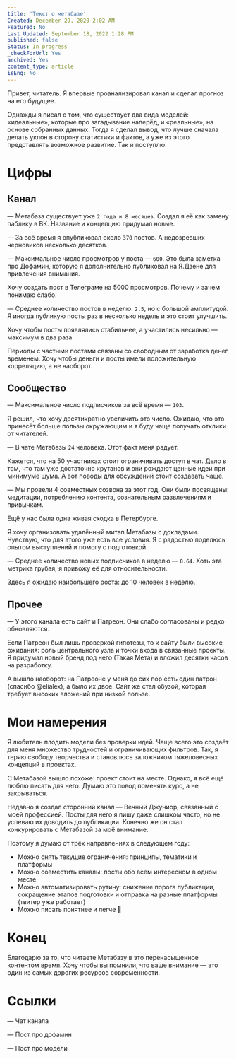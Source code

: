 ```yaml
---
title: 'Текст о метабазе'
Created: December 29, 2020 2:02 AM
Featured: No
Last Updated: September 18, 2022 1:28 PM
published: false
Status: In progress
_checkForUrl: Yes
archived: Yes
content_type: article
isEng: No
---
```


Привет, читатель. Я впервые проанализировал канал и сделал прогноз на его будущее.

Однажды я писал о том, что существует два вида моделей: «идеальные», которые про загадывание наперёд, и «реальные», на основе собранных данных. Тогда я сделал вывод, что лучше сначала делать уклон в сторону статистики и фактов, а уже из этого представлять возможное развитие. Так и поступлю.

# Цифры

## Канал

— Метабаза существует уже `2 года и 8 месяцев`. Создал я её как замену паблику в ВК. Название и концепцию придумал новые.

— За всё время я опубликовал около `370` постов. А недозревших черновиков несколько десятков.

— Максимальное число просмотров у поста — `600`. Это была заметка про Дофамин, которую я дополнительно публиковал на Я.Дзене для привлечения внимания.

Хочу создать пост в Телеграме на 5000 просмотров. Почему и зачем понимаю слабо.

— Среднее количество постов в неделю: `2.5`, но с большой амплитудой. Я иногда публикую посты раз в несколько недель и это стоит улучшить.

Хочу чтобы посты появлялись стабильнее, а участились несильно — максимум в два раза.

Периоды с частыми постами связаны со свободным от заработка денег временем. Хочу чтобы деньги и посты имели положительную корреляцию, а не наоборот.

## Сообщество

— Максимальное число подписчиков за всё время — `103`.

Я решил, что хочу десятикратно увеличить это число. Ожидаю, что это принесёт больше пользы окружающим и я буду чаще получать отклики от читателей.

— В чате Метабазы `24` человека. Этот факт меня радует.

Кажется, что на 50 участниках стоит ограничивать доступ в чат. Дело в том, что там уже достаточно крутанов и они рождают ценные идеи при минимуме шума. А вот поводы для обсуждений стоит создавать чаще.

— Мы провели 4 совместных созвона за этот год. Они были посвящены: медитации, потреблению контента, сознательным развлечениям и привычкам.

Ещё у нас была одна живая сходка в Петербурге.

Я хочу организовать удалённый митап Метабазы с докладами. Чувствую, что для этого уже есть все условия. Я с радостью поделюсь опытом выступлений и помогу с подготовкой.

— Среднее количество новых подписчиков в неделю — `0.64`. Хоть эта метрика грубая, я привожу её для относительности.

Здесь я ожидаю наибольшего роста: до 10 человек в неделю.

## Прочее

— У этого канала есть сайт и Патреон. Они слабо согласованы и редко обновляются.

Если Патреон был лишь проверкой гипотезы, то к сайту были высокие ожидания: роль центрального узла и точки входа в связанные проекты. Я придумал новый бренд под него (Такая Мета) и вложил десятки часов на разработку.

А вышло наоборот: на Патреоне у меня до сих пор есть один патрон (спасибо @elialex), а было их двое. Сайт же стал обузой, которая требует высоких вложений при низкой пользе.

# Мои намерения

Я любитель плодить модели без проверки идей. Чаще всего это создаёт для меня множество трудностей и ограничивающих фильтров. Так, я теряю свободу творчества и становлюсь заложником тяжеловесных концепций в проектах.

С Метабазой вышло похоже: проект стоит на месте. Однако, я всё ещё люблю писать для него. Думаю это повод поменять курс, а не закрываться.

Недавно я создал сторонний канал — Вечный Джуниор, связанный с моей профессией. Посты для него я пишу даже слишком часто, но не успеваю их доводить до публикации. Конечно же он стал конкурировать с Метабазой за моё внимание.

Поэтому я думаю от трёх направлениях в следующем году:

- Можно снять текущие ограничения: принципы, тематики и платформы
- Можно совместить каналы: посты обо всём интересном в одном месте
- Можно автоматизировать рутину: снижение порога публикации, сокращение этапов подготовки и отправка на разные платформы (твитер уже работает)
- Можно писать понятнее и легче 😤

# Конец

Благодарю за то, что читаете Метабазу в это перенасыщенное контентом время. Хочу чтобы вы помнили, что ваше внимание — это один из самых дорогих ресурсов современности.

# Ссылки

— Чат канала

— Пост про дофамин

— Пост про модели